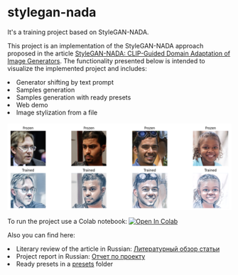 # stylegan-nada
It's a training project based on StyleGAN-NADA.

This project is an implementation of the StyleGAN-NADA approach proposed in the article <a href='https://arxiv.org/abs/2108.00946'>StyleGAN-NADA: CLIP-Guided Domain Adaptation of Image Generators</a>. The functionality presented below is intended to visualize the implemented project and includes:

<li>Generator shifting by text prompt</li>
<li>Samples generation</li>
<li>Samples generation with ready presets</li>
<li>Web demo</li>
<li>Image stylization from a file</li>

<br/>
<img src="/images/092225.png"/>

To run the project use a Colab notebook: <a target="_blank" href="https://colab.research.google.com/github/ailanta/stylegan-nada/blob/main/Stylegan_nada_ailanta.ipynb">
  <img src="https://colab.research.google.com/assets/colab-badge.svg" alt="Open In Colab"/>
</a>

Also you can find here:
<li>Literary review of the article in Russian: <a href="https://github.com/ailanta/stylegan-nada/blob/main/literary_review.md">Литературный обзор статьи</a></li>
<li>Project report in Russian: <a href="https://github.com/ailanta/stylegan-nada/blob/main/project_report.md">Отчет по проекту</a></li>
<li>Ready presets in a <a href="https://github.com/ailanta/stylegan-nada/tree/main/presets">presets</a> folder</li>


